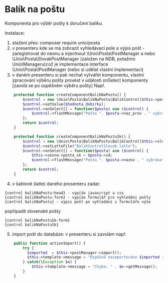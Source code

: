# Balík na poštu
Komponenta pro výběr pošty k doručení balíku.

Instalace:

1. stažení přes: composer require unio/posta
2. v presenteru kde se má zobrazit vyhledávací pole a výpis pošt - zaregistrovat do neonu a injectnout \Unio\Posta\PostManager
 a nebo \Unio\Posta\SlovakPostManager (založen na NDB, potažmo Unio\Manageru)což je implementace interface \Unio\Posta\IPostManager
(nebo si udělat vlastní implementaci)
3. v daném presenteru si pak nechat vytvářet komponentu, vlastní zpracování výběru pošty provést v události onSelect komponenty [zavolá se po úspěšném výběru pošty]
Např. 

```php
	protected function createComponentBalikNaPostu() {
	    $control = new \Unio\Posta\BalikNaPostu\BalikControl($this->postManager, $this->translator);
	    $control->setValue($hodnota_dobirky);
	    $control->onSelect[] = function($posta) use ($control) {
			$control->flashMessage("Pošta ". $posta->naz_prov . " vybrána", "ok");
	    };
	    return $control;
	}

	protected function createComponentBalikNaPostuSk() {
		$control = new \Unio\Posta\BalikNaPostu\BalikControl($this->slovakPostManager, $this->translator);
		$control->setLatteFile("BalikControlSlovak.latte");
		$control->onSelect[] = function($posta) use ($control) {
			$this->sesna->posta_sk = $posta->id;
			$control->flashMessage("Pošta ". $posta->nazov . " vybrána", "ok");
		};
		return $control;
	}
```

4.  v šabloně (latte) daného prosenteru zadat:

```
{control balikNaPostu:head} - vypíše javascript a css 
{control balikNaPostu-form} - vypíše formulář pro vyhledání pošty
{control balikNaPostu} - výpis pošt po vyhledání z formuláře výše
```
popřípadě slovenské pošty

```
{control balikNaPostuSk-form}
{control balikNaPostuSk}
```

5. import pošt do databáze:
	v presenteru si zavolám např.

```php
	public function actionImport() {
	    try {
	      $imported  = $this->postManager->import();
	      $this->template->message = "Úspěšně naimportováno $imported záznamů o poštách";
	    } catch(\Exception $e) {
			$this->template->message = "Chyba: " . $e->getMessage();
	    }
	}
```
